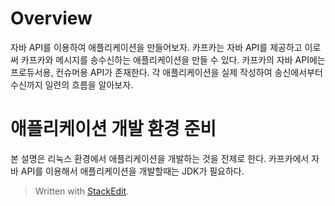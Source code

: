 # Overview

자바 API를 이용하여 애플리케이션을 만들어보자. 카프카는 자바 API를 제공하고 이로써 카프카와 메시지를 송수신하는 애플리케이션을 만들 수 있다. 카프카의 자바 API에는 프로듀서용, 컨슈머용 API가 존재한다. 각 애플리케이션을 실제 작성하여 송신에서부터 수신까지 일련의 흐름을 알아보자. 

# 애플리케이션 개발 환경 준비

본 설명은 리눅스 환경에서 애플리케이션을 개발하는 것을 전제로 한다. 카프카에서 자바 API를 이용해서 애플리케이션을 개발할때는 JDK가 필요하다. 



> Written with [StackEdit](https://stackedit.io/).
<!--stackedit_data:
eyJoaXN0b3J5IjpbMTUzMzIwMzMwMyw0NDg5MDQzM119
-->